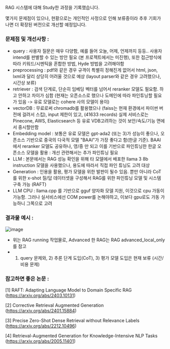 RAG 시스템에 대해 Study한 과정을 기록했습니다.

몇가지 문제점이 있으나, 현황으로는 개인적인 사정으로 인해 보류중이라 추후 기회가 나면 더 확장된 버전으로 개선할 예정입니다.



### 문제점 및 개선사항 : 
- query : 사용자 질문은 매우 다양함, 예를 들어 오늘, 어제, 언제까지 등등.. 사용자 intend를 판별할 수 있는 방안 필요 (본 프로젝트에서는 미진행), 또한 접근방식에 따라 키워드/시멘틱을 혼합한 방법, Hyde 방법을 고려해야함 
- preprocessing : pdf와 같은 경우 규격이 특별히 정해진게 없어서 html, json, lxml과 달리 상당히 어려울 것으로 예상 (layout parser와 같은 경우 고려했으나, 시간상 보류)
- retriever : 검색 단계로, 단순히 임베딩 벡터를 넘어서 reranker 모델도 필요함. 하고 안하고 차이가 심함 (현재는 오픈소스로 했으나 도메인에 따라 파인튜닝할 필요가 있음 -> 유료 모델로는 cohere 사의 모델이 용이)
- vectorDB : 무료로써 chromadb를 활용했으나 (faiss는 현재 환경에서 파이썬 버전에 걸려서 스킵), input 제한이 있고, (41633 records) 실제 서비스로는 Pinecone, AWS, Elasticsearch 등 유료 VDB고려하는 것이 보안/속도/기능 면에서 중시할만함
- Embedding model : 보통은 유료 모델은 gpt-ada2 (또는 3)가 성능이 좋으나, 오픈소스 기반으로 중국의 다국적 모델 "BAAI"가 가장 좋다고 함(한글 기준).  BAAI 에서 reranker 모델도 공유하나, 영/중 만 되고 이를 기반으로 파인튜닝한 한글 오픈소스 모델을 활용 : 개선 관련해서는 추가 파인튜닝 필요
- LLM : 본문에서는 RAG 성능 확인을 위해 타 모델에서 배포한 llama 3 8b instruction 모델을 사용했으나, 용도에 따라서 직접 파인 튜닝도 고려 대상
- Generation : 인용을 활용, 평가 모델을 위한 발판이 될수 있음. 뿐만 아니라 CoT 를 위한 x-shot 질/답 데이터셋을 구성해서 RAG를 위한 파인튜닝 모델 및 시스템 구축 가능 (RAFT)
- LLM CPU : llama.cpp 를 기반으로  gguf 양자화 모델 지원, 이것으로 cpu 가동이 가능함. 그러나 실서비스에선 COM power를 논해야하고, 이보다 gpu로도 가동 가능하니 그쪽으로 고려




### 결과물 예시 : 
![image](https://github.com/oosij/rag/assets/94098546/79a65871-0bbc-4edc-8dd8-897278b76aac)

- 위는 RAG running 작업물로, Advanced 한 RAG는 RAG advanced_local_only를 참고
- 1) query 문제와, 2) 추론 단계 도입(CoT), 3) 평가 모델 도입은 현재 보류 (시간/비용 문제) 




### 참고하면 좋은 논문 :
  [1] RAFT: Adapting Language Model to Domain Specific RAG (https://arxiv.org/abs/2403.10131)
  
  [2] Corrective Retrieval Augmented Generation (https://arxiv.org/abs/2401.15884)
  
  [3] Precise Zero-Shot Dense Retrieval without Relevance Labels (https://arxiv.org/abs/2212.10496)
  
  [4] Retrieval-Augmented Generation for Knowledge-Intensive NLP Tasks (https://arxiv.org/abs/2005.11401)
